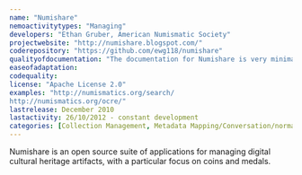 ```yaml
---
name: "Numishare"
nemoactivitytypes: "Managing"
developers: "Ethan Gruber, American Numismatic Society"
projectwebsite: "http://numishare.blogspot.com/"
coderepository: "https://github.com/ewg118/numishare"
qualityofdocumentation: "The documentation for Numishare is very minimal and not easy to find. There also appear to be no regular updates or an active forum for discussion."
easeofadaptation: 
codequality: 
license: "Apache License 2.0"
examples: "http://numismatics.org/search/
http://numismatics.org/ocre/"
lastrelease: December 2010
lastactivity: 26/10/2012 - constant development
categories: [Collection Management, Metadata Mapping/Conversation/normalisation, Exhibition Management]
---
```

Numishare is an open source suite of applications for managing digital cultural heritage artifacts, with a particular focus on coins and medals.
